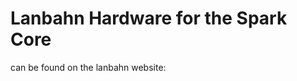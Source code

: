 <h1>Lanbahn Hardware for the Spark Core</h1>

can be found on the lanbahn website:

<h3><a href="http://www.lanbahn.net/spark>lanbahn accessory decoders with Spark Core</a></h3>


